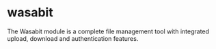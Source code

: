 # wasabit
The Wasabit module is a complete file management tool with integrated upload, download and authentication features.
